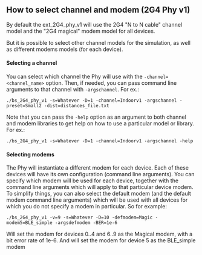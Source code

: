 ## How to select channel and modem (2G4 Phy v1)

By default the ext_2G4_phy_v1 will use the 2G4 "N to N cable" channel model
and the "2G4 magical" modem model for all devices.

But it is possible to select other channel models for the simulation,
as well as different modems models (for each device).

#### Selecting a channel

You can select which channel the Phy will use with the
```-channel=<channel_name>``` option. Then, if needed, you can pass
command line arguments to that channel
with ```-argschannel```. For ex.:

```
./bs_2G4_phy_v1 -s=Whatever -D=1 -channel=Indoorv1 -argschannel -preset=Small2 -dist=distances_file.txt
```

Note that you can pass the ```-help``` option as an argument to
both channel and modem libraries to get help on how to use a
particular model or library.
For ex.:

```
./bs_2G4_phy_v1 -s=Whatever -D=1 -channel=Indoorv1 -argschannel -help
```

#### Selecting modems

The Phy will instantiate a different modem for each device. Each of these
devices will have its own configuration (command line arguments). You can
specify which modem will be used for each device, together with the command
line arguments which will apply to that particular device modem. To simplify
things, you can also select the default modem (and the default modem command
line arguments) which will be used with all devices for which you do not
specify a modem in particular. So for example:

```
./bs_2G4_phy_v1 -v=9 -s=Whatever -D=10 -defmodem=Magic -modem5=BLE_simple -argsdefmodem -BER=1e-6
```

Will set the modem for devices 0..4 and 6..9 as the Magical modem, with a bit
error rate of 1e-6. And will set the modem for device 5 as the BLE_simple modem